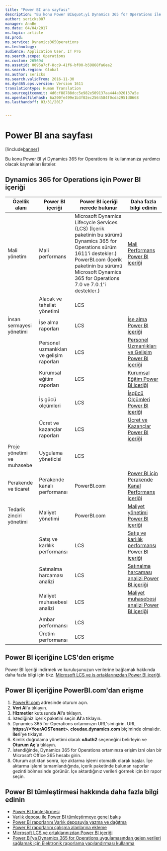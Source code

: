 ```yaml
---
title: "Power BI ana sayfası"
description: "Bu konu Power BI&quot;yi Dynamics 365 for Operations ile kullanmanıza yardımcı olacak kaynakları listeler."
author: sericks007
manager: AnnBe
ms.date: 04/04/2017
ms.topic: article
ms.prod: 
ms.service: Dynamics365Operations
ms.technology: 
audience: Application User, IT Pro
ms.search.scope: Operations
ms.custom: 265694
ms.assetid: 0095a7cf-8cc9-41f6-bf00-b59868fa6ea2
ms.search.region: Global
ms.author: sericks
ms.search.validFrom: 2016-11-30
ms.dyn365.ops.version: Version 1611
translationtype: Human Translation
ms.sourcegitcommit: 4d6cf88788dcc5e982e509137aa444a020137a5e
ms.openlocfilehash: 6a200fe499e1b3f02ec2564584f0cda2951d0668
ms.lasthandoff: 03/31/2017


---
```


# <a name="power-bi-home-page"></a>Power BI ana sayfası

[!include[banner](../includes/banner.md)]


Bu konu Power BI'yi Dynamics 365 for Operations ile kullanmanıza yardımcı olacak kaynakları listeler.

<a name="power-bi-content-for-dynamics-365-for-operations"></a>Dynamics 365 for Operations için Power BI içeriği
------------------------------------------------

| **Özellik alanı**                  | **Power BI içeriği**                          | **Power BI içeriği nerede bulunur**                                                                                                                                                                                         | **Daha fazla bilgi edinin**                                                                                                                                                               |
|-----------------------------------|-----------------------------------------------|--------------------------------------------------------------------------------------------------------------------------------------------------------------------------------------------------------------------------------|------------------------------------------------------------------------------------------------------------------------------------------------------------------------------|
| Mali yönetim              | Mali performans                         | Microsoft Dynamics Lifecycle Services (LCS) (İçerik paketinin bu sürümü Dynamics 365 for Operations sürüm 1611'i destekler.) PowerBI.com (İçerik paketinin bu sürümü Microsoft Dynamics 365 for Operations 7.0 ve 7.0.1'i destekler.) | [Mali Performans Power BI içeriği](financial-performance-power-bi-content-pack.md)                                               |
|                                   | Alacak ve tahsilat yönetimi             | LCS                                                                                                                                                                                                                            |                                                                                                                                                                              |
| İnsan sermayesi yönetimi          | İşe alma raporları                            | LCS                                                                                                                                                                                                                            | [İşe alma Power BI içeriği](recruiting-analysis-power-bi-content-pack.md)                                                       |
|                                   | Personel uzmanlıkları ve gelişim raporları | LCS                                                                                                                                                                                                                            | [Personel Uzmanlıkları ve Gelişim Power BI içeriği](employee-competencies-and-development-analysis-power-bi-content-pack.md) |
|                                   | Kurumsal eğitim raporları               | LCS                                                                                                                                                                                                                            | [Kurumsal Eğitim Power BI içeriği](organizational-training-analysis-power-bi-content-pack.md)                             |
|                                   | İş gücü ölçümleri                             | LCS                                                                                                                                                                                                                            | [İşgücü Ölçümleri Power BI içeriği](workforce-analysis-power-bi-content-pack.md)                                                 |
|                                   | Ücret ve kazançlar raporları             | LCS                                                                                                                                                                                                                            | [Ücret ve Kazançlar Power BI içeriği](compensation-and-benefits-analysis-power-bi-content-pack.md)                         |
| Proje yönetimi ve muhasebe | Uygulama yöneticisi                              | LCS                                                                                                                                                                                                                            |                                                                                                                                                                              |
| Perakende ve ticaret               | Perakende kanalı performansı                    | PowerBI.com                                                                                                                                                                                                                    | [Power BI için Perakende Kanal Performans içeriği](retail-channel-performance-dashboard-power-bi-data.md)                 |
| Tedarik zinciri yönetimi           | Maliyet yönetimi                               | PowerBI.com                                                                                                                                                                                                                    |  [Maliyet yönetimi Power BI içeriği](cost-management-content-pack.md)                                                          |
|                                   | Satış ve karlılık performansı           | LCS                                                                                                                                                                                                                            | [Satış ve karlılık performansı Power BI içeriği](sales-profitability-performance-content-pack.md)          |
|                                   | Satınalma harcaması analizi                       | LCS                                                                                                                                                                                                                            | [Satınalma harcaması analizi Power BI içeriği](purchase-content-pack-for-power-bi.md)                                                 |
|                                   | Maliyet muhasebesi analizi                      | LCS                                                                                                                                                                                                                            | [Maliyet muhasebesi analizi Power BI içeriği](cost-accounting-analysis-content-pack.md)                                         |
|                                   | Ambar performansı                         | LCS                                                                                                                                                                                                                            |                                                                                                                                                                              |
|                                   | Üretim performansı                        | LCS                                                                                                                                                                                                                            |                                                                                                                                                                              |

## <a name="access-power-bi-content-from-lcs"></a>Power BI içeriğine LCS'den erişme
Power BI İçeriği indirmek ve kuruluşunuzun verilerine bağlamak hakkında daha fazla bilgi için bkz. [Microsoft LCS ve iş ortaklarınızdan Power BI içeriği](power-bi-content-microsoft-partners.md).

## <a name="access-power-bi-content-from-powerbicom"></a>Power BI içeriğine PowerBI.com'dan erişme
1.  [PowerBI.com](https://www.powerbi.com/) adresinde oturum açın.
2.  **Veri Al**'a tıklayın.
3.  **Hizmetler** kutusunda **Al**'a tıklayın.
4.  İstediğiniz içerik paketini seçin  **Al**'a tıklayın.
5.  Dynamics 365 for Operations ortamınızın URL'sini girin. URL **https://&lt;YourAOSTenant&gt;. cloudax.dynamics.com** biçiminde olmalıdır. **İleri**'ye tıklayın.
6.  Kimlik doğrulama yönetimi olarak **oAuth2** seçeneğini belirleyin ve **Oturum Aç**'a tıklayın.
7.  İstendiğinde, Dynamics 365 for Operations ortamınıza erişim izni olan bir Microsoft Office 365 hesabı girin.
8.  Oturum açtıktan sonra, içe aktarma işlemi otomatik olarak başlar. İçe aktarma işlemi tamamlandığında, içerik paketinde bulunan raporlar gezinti bölmesinde görünür. İçe aktardığınız verileri görmek için bir rapor seçin.

## <a name="learn-more-about-the-power-bi-integration"></a>Power BI tümleştirmesi hakkında daha fazla bilgi edinin
-   [Power BI tümleştirmesi](power-bi-integration.md)
-   [Varlık deposu ile Power BI tümleştirmeye genel bakış](power-bi-integration-entity-store.md)
-   [Power BI raporlarını Varlık deposuyla yazma ve dağıtma](author-distribute-power-bi-reports.md)
-   [Power BI raporlarını çalışma alanlarına ekleme](pin-power-bi-reports.md)
-   [Microsoft LCS ve ortaklarınızdan Power BI içeriği](power-bi-content-microsoft-partners.md)
-   [Power BI'ya Dynamics 365 for Operations uygulamasından gelen verileri sağlamak için Elektronik raporlama yapılandırması kullanma](general-electronic-reporting-report-configuration-get-data-powerbi.md)







